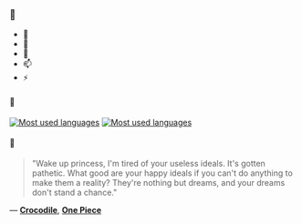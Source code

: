 ### 👋

- 🔭
- 🌱
- 💬
- 📫
- ⚡

#### 🧏

[![Most used languages](https://github-readme-stats-aynah.vercel.app/api/top-langs/?username=aynh&theme=solarized-dark&langs_count=6&layout=compact&hide_title=true)](https://github.com/anuraghazra/github-readme-stats#gh-dark-mode-only)
[![Most used languages](https://github-readme-stats-aynah.vercel.app/api/top-langs/?username=aynh&theme=solarized-light&langs_count=6&layout=compact&hide_title=true)](https://github.com/anuraghazra/github-readme-stats#gh-light-mode-only)

#### 💬

> "Wake up princess, I'm tired of your useless ideals. It's gotten pathetic. What good are your happy ideals if you can't do anything to make them a reality? They're nothing but dreams, and your dreams don't stand a chance."

&mdash; [**Crocodile**](https://myanimelist.net/character.php?q=Crocodile&cat=character), [**One Piece**](https://myanimelist.net/search/all?q=One%20Piece&cat=all)
